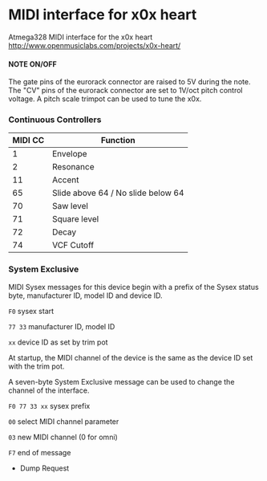 # MIDI interface for x0x heart
Atmega328 MIDI interface for the x0x heart http://www.openmusiclabs.com/projects/x0x-heart/

#### NOTE ON/OFF

   The gate pins of the eurorack connector are raised to 5V during the note. The "CV" pins of the eurorack connector are set to 1V/oct pitch control voltage. A pitch scale trimpot can be used to tune the x0x.

### Continuous Controllers

MIDI CC | Function
--- | ---   
1 | Envelope
2 | Resonance
11 | Accent
65 | Slide above 64 / No slide below 64
70 | Saw level
71 | Square level
72 | Decay
74 | VCF Cutoff

### System Exclusive

MIDI Sysex messages for this device begin with a prefix of the Sysex status byte, manufacturer ID, model ID and device ID. 

`F0` sysex start

`77 33` manufacturer ID, model ID

`xx` device ID as set by trim pot

At startup, the MIDI channel of the device is the same as the device ID set with the trim pot.

A seven-byte System Exclusive message can be used to change the channel of the interface.

`F0 77 33 xx` sysex prefix

`00` select MIDI channel parameter

`03` new MIDI channel (0 for omni) 

`F7` end of message

* Dump Request


